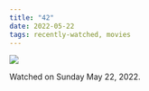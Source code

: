 ```yaml
---
title: "42"
date: 2022-05-22
tags: recently-watched, movies
---
```


 <p><img src="https://a.ltrbxd.com/resized/sm/upload/5y/3p/zn/ra/imha8jHAqMfEGUDoe1JrYwBeW0l-0-600-0-900-crop.jpg?v=9292357dbd"/></p> <p>Watched on Sunday May 22, 2022.</p>